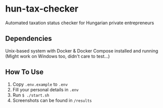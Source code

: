 # hun-tax-checker
Automated taxation status checker for Hungarian private entrepreneurs

## Dependencies
Unix-based system with Docker & Docker Compose installed and running
(Might work on Windows too, didn't care to test...)

## How To Use
1. Copy `.env.example` to `.env`
2. Fill your personal details in `.env`
3. Run `$ ./start.sh`
4. Screenshots can be found in `/results`
